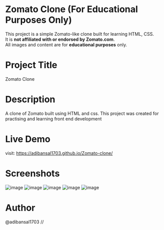 # Zomato Clone (For Educational Purposes Only)
This project is a simple Zomato-like clone built for learning HTML, CSS.  
It is **not affiliated with or endorsed by Zomato.com**.  
All images and content are for **educational purposes** only.
# Project Title 
Zomato Clone 
# Description 
A clone of Zomato built using HTML and css. This project was created for practising and learning front end development 
# Live Demo
visit: https://adibansal1703.github.io/Zomato-clone/
# Screenshots
![image](https://github.com/user-attachments/assets/1395a49a-e43c-4a64-8ce8-977a49cbda9a)
![image](https://github.com/user-attachments/assets/09c34093-1f99-4e7e-8a49-9e67fac162bd)
![image](https://github.com/user-attachments/assets/7530f2c3-1506-4698-9777-29ab2ffac3d3)
![image](https://github.com/user-attachments/assets/ccc22afe-4322-4e81-aefa-6af0924460ab)
![image](https://github.com/user-attachments/assets/bb8cba27-46e0-4a98-bedd-c4505d2ffec7)
# Author 
@adibansal1703 //
